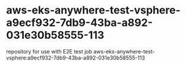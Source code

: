 # aws-eks-anywhere-test-vsphere-a9ecf932-7db9-43ba-a892-031e30b58555-113
repository for use with E2E test job aws-eks-anywhere-test-vsphere:a9ecf932-7db9-43ba-a892-031e30b58555-113
